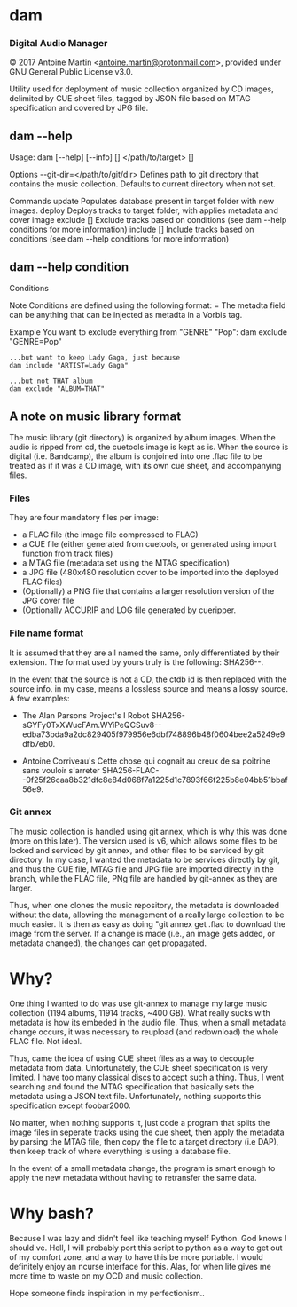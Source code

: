 # dam
### Digital Audio Manager 

&copy; 2017 Antoine Martin \<antoine.martin@protonmail.com\>, provided under GNU General Public License v3.0.

Utility used for deployment of music collection organized by CD images, delimited by CUE sheet files, 
tagged by JSON file based on MTAG specification and covered by JPG file.


## dam --help
Usage: dam [--help] [--info] [<options>] <command> </path/to/target> [<args>]

Options
   --git-dir=</path/to/git/dir>
      Defines path to git directory that contains the music collection. Defaults to current directory when not set.

Commands
   update
      Populates database present in target folder with new images.
   deploy
      Deploys tracks to target folder, with applies metadata and cover image
   exclude <condition> [<additional condition>]
      Exclude tracks based on conditions (see dam --help conditions for more information)
   include <condition> [<additional condition>]
      Include tracks based on conditions (see dam --help conditions for more information)

## dam --help condition
Conditions

Note
   Conditions are defined using the following format:
   <metadatafield>=<value>
   The metadta field can be anything that can be injected as metadta in a Vorbis tag.

Example
    You want to exclude everything from "GENRE" "Pop":
    dam exclude "GENRE=Pop"
    
    ...but want to keep Lady Gaga, just because
    dam include "ARTIST=Lady Gaga"

    ...but not THAT album
    dam exclude "ALBUM=THAT"

## A note on music library format
The music library (git directory) is organized by album images. When the audio is ripped from cd, the cuetools
image is kept as is. When the source is digital (i.e. Bandcamp), the album is conjoined into one .flac file to
be treated as if it was a CD image, with its own cue sheet, and accompanying files.

### Files
They are four mandatory files per image:
* a FLAC file (the image file compressed to FLAC)
* a CUE file (either generated from cuetools, or generated using import function from track files)
* a MTAG file (metadata set using the MTAG specification)
* a JPG file (480x480 resolution cover to be imported into the deployed FLAC files)
* (Optionally) a PNG file that contains a larger resolution version of the JPG cover file
* (Optionally ACCURIP and LOG file generated by cueripper.

### File name format
It is assumed that they are all named the same, only differentiated by their extension. The format used by
yours truly is the following:
SHA256-<ctdb id>-<sha256 sum of FLAC file>.<ext>

In the event that the source is not a CD, the ctdb id is then replaced with the source info. in my case, <FLAC>
means a lossless source and <MP3> means a lossy source. A few examples:

* The Alan Parsons Project's I Robot
SHA256-sGYFy0TxXWucFAm.WYiPeQCSuv8--edba73bda9a2dc829405f979956e6dbf748896b48f0604bee2a5249e9dfb7eb0.<ext>

* Antoine Corriveau's Cette chose qui cognait au creux de sa poitrine sans vouloir s'arreter
SHA256-FLAC--0f25f26caa8b321dfc8e84d068f7a1225d1c7893f66f225b8e04bb51bbaf56e9.<ext>

### Git annex
The music collection is handled using git annex, which is why this was done (more on this later). 
The version used is v6, which allows some files to be locked and serviced by git annex, and other files
to be serviced by git directory. In my case, I wanted the metadata to be services directly by git, and thus
the CUE file, MTAG file and JPG file are imported directly in the branch, while the FLAC file, PNg file are 
handled by git-annex as they are larger.

Thus, when one clones the music repository, the metadata is downloaded without the data, allowing the management
of a really large collection to be much easier. It is then as easy as doing "git annex get <file>.flac to download
the image from the server. If a change is made (i.e., an image gets added, or metadata changed), the changes can get
propagated. 

# Why?
One thing I wanted to do was use git-annex to manage my large music collection (1194 albums, 11914 tracks, ~400 GB).
What really sucks with metadata is how its embeded in the audio file. Thus, when a small metadata change occurs, it
was necessary to reupload (and redownload) the whole FLAC file. Not ideal. 

Thus, came the idea of using CUE sheet files as a way to decouple metadata from data. Unfortunately, the CUE sheet
specification is very limited. I have too many classical discs to accept such a thing. Thus, I went searching and 
found the MTAG specification that basically sets the metadata using a JSON text file. Unfortunately, nothing supports 
this specification except foobar2000. 

No matter, when nothing supports it, just code a program that splits the image files in seperate tracks using the 
cue sheet, then apply the metadata by parsing the MTAG file, then copy the file to a target directory (i.e DAP), 
then keep track of where everything is using a database file. 

In the event of a small metadata change, the program is smart enough to apply the new metadata without having to
retransfer the same data.

# Why bash?
Because I was lazy and didn't feel like teaching myself Python. God knows I should've. Hell, I will probably port
this script to python as a way to get out of my comfort zone, and a way to have this be more portable. I would 
definitely enjoy an ncurse interface for this. Alas, for when life gives me more time to waste on my OCD and 
music collection.

Hope someone finds inspiration in my perfectionism..
